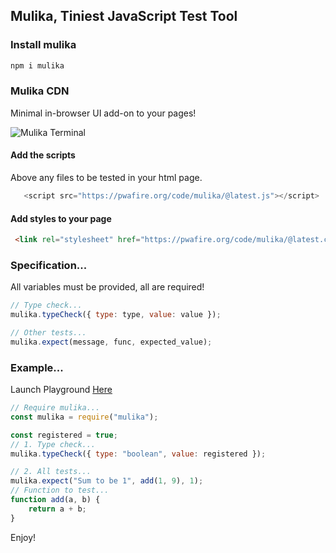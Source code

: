 ## Mulika, Tiniest JavaScript Test Tool

### Install mulika

```bash
npm i mulika 
```

### Mulika CDN
Minimal in-browser UI add-on to your pages! 

![Mulika Terminal](./assets/mulikates.png)

#### Add the scripts 
Above any files to be tested in your html page.

```js
   <script src="https://pwafire.org/code/mulika/@latest.js"></script>
```

#### Add styles to your page

```html
 <link rel="stylesheet" href="https://pwafire.org/code/mulika/@latest.css" />
```

### Specification...

All variables must be provided, all are required!

```js
// Type check...
mulika.typeCheck({ type: type, value: value });

// Other tests...
mulika.expect(message, func, expected_value);
```

### Example...

Launch Playground [Here](https://npm.runkit.com/mulika)

```js
// Require mulika...
const mulika = require("mulika");

const registered = true;
// 1. Type check...
mulika.typeCheck({ type: "boolean", value: registered });

// 2. All tests...
mulika.expect("Sum to be 1", add(1, 9), 1);
// Function to test...
function add(a, b) {
    return a + b;
}
```

Enjoy!

